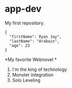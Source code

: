 # app-dev
My first repository.

```
{
  "firstName": Ryan Jay",
  "lastName": "Arabain",
  "age": 23
}
```
*My favorite Webnovel *
1. I'm the king of technology
2. Monster integration 
3. Solo Leveling 
